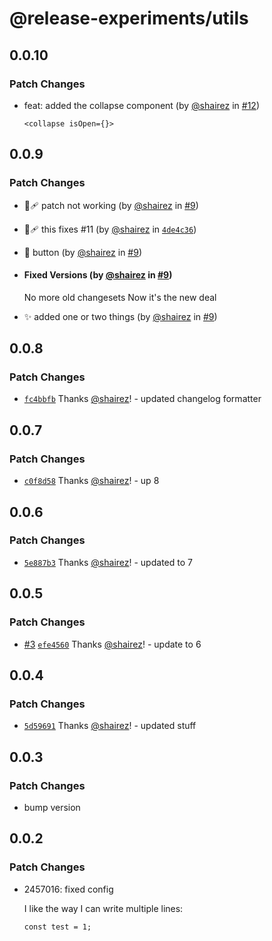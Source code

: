 # @release-experiments/utils

## 0.0.10

### Patch Changes

- feat: added the collapse component (by [@shairez](https://github.com/shairez) in [#12](https://github.com/hirezio/test-release/pull/12))

  ```
  <collapse isOpen={}>
  ```

## 0.0.9

### Patch Changes

- 🐞🩹 patch not working (by [@shairez](https://github.com/shairez) in [#9](https://github.com/hirezio/test-release/pull/9))

- 🐞🩹 this fixes #11 (by [@shairez](https://github.com/shairez) in [`4de4c36`](https://github.com/hirezio/test-release/commit/4de4c36fff16396f76269ddeb1420d727f93f035))

- 📃 button (by [@shairez](https://github.com/shairez) in [#9](https://github.com/hirezio/test-release/pull/9))

- #### Fixed Versions (by [@shairez](https://github.com/shairez) in [#9](https://github.com/hirezio/test-release/pull/9))

  No more old changesets
  Now it's the new deal

- ✨ added one or two things (by [@shairez](https://github.com/shairez) in [#9](https://github.com/hirezio/test-release/pull/9))

## 0.0.8

### Patch Changes

- [`fc4bbfb`](https://github.com/hirezio/test-release/commit/fc4bbfbd83b3bdbf6ccb6c2e98e60e8cea713f0d) Thanks [@shairez](https://github.com/shairez)! - updated changelog formatter

## 0.0.7

### Patch Changes

- [`c0f8d58`](https://github.com/hirezio/test-release/commit/c0f8d58704eefc4721922fed107cf7464298d40b) Thanks [@shairez](https://github.com/shairez)! - up 8

## 0.0.6

### Patch Changes

- [`5e887b3`](https://github.com/hirezio/test-release/commit/5e887b3484b566a7c6cb4f9cd7736a3269685212) Thanks [@shairez](https://github.com/shairez)! - updated to 7

## 0.0.5

### Patch Changes

- [#3](https://github.com/hirezio/test-release/pull/3) [`efe4560`](https://github.com/hirezio/test-release/commit/efe4560b6d790b072010643fbded6e264923483c) Thanks [@shairez](https://github.com/shairez)! - update to 6

## 0.0.4

### Patch Changes

- [`5d59691`](https://github.com/hirezio/test-release/commit/5d59691a26ffd436d3c263e5a3770c9a5c123e4d) Thanks [@shairez](https://github.com/shairez)! - updated stuff

## 0.0.3

### Patch Changes

- bump version

## 0.0.2

### Patch Changes

- 2457016: fixed config

  I like the way I can write multiple lines:

  ```
  const test = 1;
  ```
